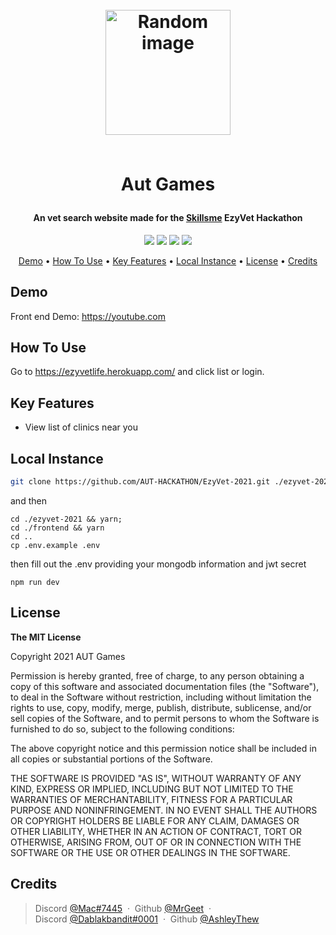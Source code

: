 <h1 align="center">
	<br>
	<a height="200" href="#" target="_blank" alt="Link to application"><img src="https://ezyvetlife.herokuapp.com/logo.png" alt="Random image" width="200"></a>
	<br>
	<br>
	<p>Aut Games</p>
</h1>

<h4 align="center">An vet search website made for the <a href="https://beta.myskillsme.com/" target="_blank" alt="Link to skills me">Skillsme</a> EzyVet Hackathon</h4>

<p align="center">
        <img src="https://img.shields.io/badge/Express%20Version-%5E4.17.1-green" >
        <img src="https://img.shields.io/badge/react%20Version-%5E17.0.2-green" >
        <img src="https://img.shields.io/github/package-json/v/AUT-HACKATHON/EzyVet-2021/main?label=Stable%20Version&color=blueviolet">
        <img src="https://img.shields.io/github/package-json/v/AUT-HACKATHON/EzyVet-2021/backend-api?label=Next%20Version&color=lightgrey">

</p>

<p align="center">
		<a href="#demo">Demo</a> •
		<a href="#how-to-use">How To Use</a> •
		<a href="#key-features">Key Features</a> •
		<a href="#local-instance">Local Instance</a> •
		<a href="#license">License</a> •
		<a href="#credits">Credits</a>
</p>

## Demo

Front end Demo: <a href="https://youtube.com">https://youtube.com</a>

## How To Use

Go to <a href="https://ezyvetlife.herokuapp.com/">https://ezyvetlife.herokuapp.com/</a> and click list or login.

## Key Features

<ul>
<li>View list of clinics near you</li>
</ul>

## Local Instance

```sh
git clone https://github.com/AUT-HACKATHON/EzyVet-2021.git ./ezyvet-2021
```

and then

```
cd ./ezyvet-2021 && yarn;
cd ./frontend && yarn
cd ..
cp .env.example .env
```

then fill out the .env providing your mongodb information and jwt secret

```
npm run dev
```

## License

<p> 
<strong>The MIT License</strong><br>

Copyright 2021 AUT Games

Permission is hereby granted, free of charge, to any person obtaining a copy of this software and associated documentation files (the "Software"), to deal in the Software without restriction, including without limitation the rights to use, copy, modify, merge, publish, distribute, sublicense, and/or sell copies of the Software, and to permit persons to whom the Software is furnished to do so, subject to the following conditions:

The above copyright notice and this permission notice shall be included in all copies or substantial portions of the Software.

THE SOFTWARE IS PROVIDED "AS IS", WITHOUT WARRANTY OF ANY KIND, EXPRESS OR IMPLIED, INCLUDING BUT NOT LIMITED TO THE WARRANTIES OF MERCHANTABILITY, FITNESS FOR A PARTICULAR PURPOSE AND NONINFRINGEMENT. IN NO EVENT SHALL THE AUTHORS OR COPYRIGHT HOLDERS BE LIABLE FOR ANY CLAIM, DAMAGES OR OTHER LIABILITY, WHETHER IN AN ACTION OF CONTRACT, TORT OR OTHERWISE, ARISING FROM, OUT OF OR IN CONNECTION WITH THE SOFTWARE OR THE USE OR OTHER DEALINGS IN THE SOFTWARE.

</p>

## Credits

> Discord [@Mac#7445](http://urlecho.appspot.com/echo?status=200&Content-Type=text%2Fhtml&body=%40Mac%237445) &nbsp;&middot;&nbsp;
> Github [@MrGeet](https://github.com/MrGeet) &nbsp;&middot;&nbsp;<br>
> Discord [@Dablakbandit#0001](http://urlecho.appspot.com/echo?status=200&Content-Type=text%2Fhtml&body=Dablakbandit%230001) &nbsp;&middot;&nbsp;
> Github [@AshleyThew](https://github.com/AshleyThew)
